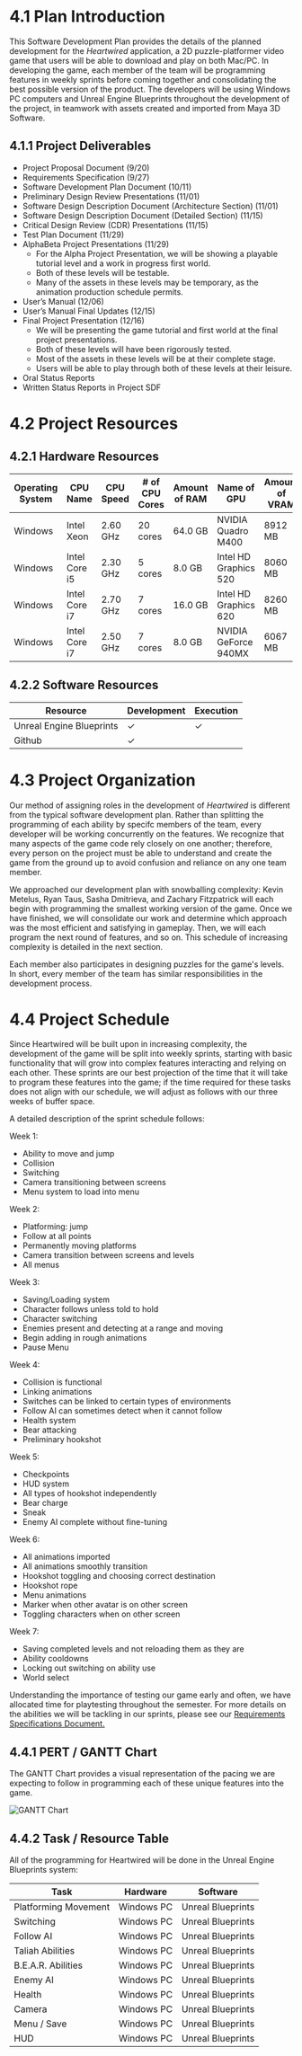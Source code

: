 # 4.1   Plan Introduction

This Software Development Plan provides the details of the planned development for the *Heartwired* application, a 2D puzzle-platformer video game that users will be able to download and play on both Mac/PC. In developing the game, each member of the team will be programming features in weekly sprints before coming together and consolidating the best possible version of the product. The developers will be using Windows PC computers and Unreal Engine Blueprints throughout the development of the project, in teamwork with assets created and imported from Maya 3D Software. 

## 4.1.1 Project Deliverables

* Project Proposal Document (9/20)
* Requirements Specification (9/27)
* Software Development Plan Document (10/11)
* Preliminary Design Review Presentations (11/01)
* Software Design Description Document (Architecture Section) (11/01) 
* Software Design Description Document (Detailed Section) (11/15)
* Critical Design Review (CDR) Presentations (11/15)
* Test Plan Document (11/29)
* AlphaBeta Project Presentations (11/29)
  * For the Alpha Project Presentation, we will be showing a playable tutorial level and a work in progress first world. 
  * Both of these levels will be testable.
  * Many of the assets in these levels may be temporary, as the animation production schedule permits. 
* User’s Manual (12/06)
* User’s Manual Final Updates (12/15) 
* Final Project Presentation (12/16)
  * We will be presenting the game tutorial and first world at the final project presentations. 
  * Both of these levels will have been rigorously tested.
  * Most of the assets in these levels will be at their complete stage. 
  * Users will be able to play through both of these levels at their leisure. 
* Oral Status Reports
* Written Status Reports in Project SDF

# 4.2   Project Resources
## 4.2.1 Hardware Resources

| Operating System  | CPU Name  | CPU Speed | # of CPU Cores | Amount of RAM | Name of GPU | Amount of VRAM | Purpose |   
|---|---|---|---|---|---|---|---|
| Windows | Intel Xeon | 2.60 GHz | 20 cores | 64.0 GB | NVIDIA Quadro M400 | 8912 MB | Development |
| Windows | Intel Core i5 | 2.30 GHz | 5 cores | 8.0 GB | Intel HD Graphics 520 | 8060 MB | Development |
| Windows | Intel Core i7 | 2.70 GHz | 7 cores | 16.0 GB | Intel HD Graphics 620 | 8260 MB | Development |
| Windows | Intel Core i7 | 2.50 GHz | 7 cores | 8.0 GB | NVIDIA GeForce 940MX  | 6067 MB | Development |

## 4.2.2 Software Resources 

| Resource  | Development | Execution |   
|---|---|---|
| Unreal Engine Blueprints | ✓  | ✓ |
| Github | ✓ |  |

# 4.3 Project Organization

Our method of assigning roles in the development of *Heartwired* is different from the typical software development plan. Rather than splitting the programming of each ability by specifc members of the team, every developer will be working concurrently on the features. We recognize that many aspects of the game code rely closely on one another; therefore, every person on the project must be able to understand and create the game from the ground up to avoid confusion and reliance on any one team member. 

We approached our development plan with snowballing complexity: Kevin Metelus, Ryan Taus, Sasha Dmitrieva, and Zachary Fitzpatrick will each begin with programming the smallest working version of the game. Once we have finished, we will consolidate our work and determine which approach was the most efficient and satisfying in gameplay. Then, we will each program the next round of features, and so on. This schedule of increasing complexity is detailed in the next section.

Each member also participates in designing puzzles for the game's levels. In short, every member of the team has similar responsibilities in the development process. 

# 4.4 Project Schedule 

Since Heartwired will be built upon in increasing complexity, the development of the game will be split into weekly sprints, starting with basic functionality that will grow into complex features interacting and relying on each other. These sprints are our best projection of the time that it will take to program these features into the game; if the time required for these tasks does not align with our schedule, we will adjust as follows with our three weeks of buffer space.

A detailed description of the sprint schedule follows:

Week 1:
  * Ability to move and jump
  * Collision
  * Switching
  * Camera transitioning between screens
  * Menu system to load into menu

Week 2:
  * Platforming: jump
  * Follow at all points
  * Permanently moving platforms
  * Camera transition between screens and levels
  * All menus
  
Week 3:
  * Saving/Loading system
  * Character follows unless told to hold
  * Character switching
  * Enemies present and detecting at a range and moving
  * Begin adding in rough animations
  * Pause Menu

Week 4:
  * Collision is functional
  * Linking animations
  * Switches can be linked to certain types of environments
  * Follow AI can sometimes detect when it cannot follow
  * Health system
  * Bear attacking
  * Preliminary hookshot

Week 5:
  * Checkpoints
  * HUD system
  * All types of hookshot independently
  * Bear charge
  * Sneak
  * Enemy AI complete without fine-tuning

Week 6:
  * All animations imported
  * All animations smoothly transition
  * Hookshot toggling and choosing correct destination
  * Hookshot rope
  * Menu animations
  * Marker when other avatar is on other screen
  * Toggling characters when on other screen
  
Week 7: 
  * Saving completed levels and not reloading them as they are
  * Ability cooldowns
  * Locking out switching on ability use
  * World select

Understanding the importance of testing our game early and often, we have allocated time for playtesting throughout the semester. For more details on the abilities we will be tackling in our sprints, please see our [Requirements Specifications Document.](requirements-specifications.md)  

## 4.4.1 PERT / GANTT Chart

The GANTT Chart provides a visual representation of the pacing we are expecting to follow in programming each of these unique features into the game. 

![GANTT Chart](https://raw.githubusercontent.com/sashadmitrieva96/cyberwitch/master/docs/ganttchart.JPG)

## 4.4.2 Task / Resource Table

All of the programming for Heartwired will be done in the Unreal Engine Blueprints system:

| Task | Hardware | Software |   
|---|---|---|
| Platforming Movement | Windows PC | Unreal Blueprints | 
| Switching | Windows PC | Unreal Blueprints | 
| Follow AI | Windows PC | Unreal Blueprints | 
| Taliah Abilities | Windows PC | Unreal Blueprints | 
| B.E.A.R. Abilities | Windows PC | Unreal Blueprints | 
| Enemy AI | Windows PC | Unreal Blueprints | 
| Health | Windows PC | Unreal Blueprints | 
| Camera | Windows PC | Unreal Blueprints | 
| Menu / Save | Windows PC | Unreal Blueprints | 
| HUD | Windows PC | Unreal Blueprints | 










